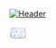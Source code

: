 [![Header]( "Header")]()





<img src="https://github.com/NabeelMS01/assets/blob/main/giphy.gif?raw=true" width="30px">
